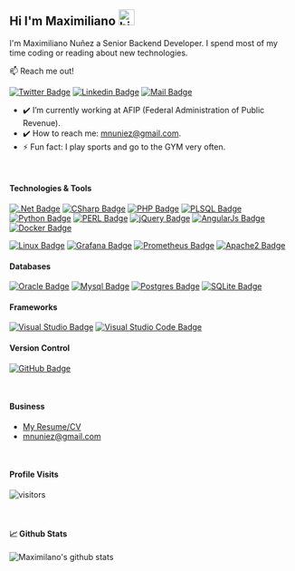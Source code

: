 ## Hi I'm Maximiliano <img src="https://user-images.githubusercontent.com/1303154/88677602-1635ba80-d120-11ea-84d8-d263ba5fc3c0.gif" width="28px" alt="hi">

I'm Maximiliano Nuñez a Senior Backend Developer.
I spend most of my time coding or reading about new technologies.

📫 Reach me out!

[![Twitter Badge](https://img.shields.io/badge/-@maxi1kiano-1ca0f1?style=flat&labelColor=1ca0f1&logo=twitter&logoColor=white&link=https://twitter.com/massi1kiano)](https://twitter.com/massi1kiano) [![Linkedin Badge](https://img.shields.io/badge/-maxi1kiano-0e76a8?style=flat&labelColor=0e76a8&logo=linkedin&logoColor=white)](https://www.linkedin.com/in/maxi1kiano/) [![Mail Badge](https://img.shields.io/badge/-mnuniez-c0392b?style=flat&labelColor=c0392b&logo=gmail&logoColor=white)](mailto:mnuniez@gmail.com)

<!-- TODO: Add last video link -->

- ✔️ I’m currently working at AFIP (Federal Administration of Public Revenue).
- ✔️ How to reach me: mnuniez@gmail.com.
- ⚡ Fun fact: I play sports and go to the GYM very often.

<br />

####  Technologies & Tools

[![.Net Badge](https://img.shields.io/badge/.NET-5C2D91?style=for-the-badge&logo=.net&logoColor=white)](#) 
[![CSharp Badge](https://img.shields.io/badge/c%23%20-%23239120.svg?&style=for-the-badge&logo=c-sharp&logoColor=white)](#) 
[![PHP Badge](https://img.shields.io/badge/php-%23777BB4.svg?&style=for-the-badge&logo=php&logoColor=white)](#) 
[![PLSQL Badge](https://img.shields.io/badge/pl/sql%20-%23F37440.svg?&style=for-the-badge&logo=oracle&logoColor=white)](#)
[![Python Badge](https://img.shields.io/badge/python%20-%2314354C.svg?&style=for-the-badge&logo=python&logoColor=white)](#) 
[![PERL Badge](https://img.shields.io/badge/perl-%2339457E.svg?&style=for-the-badge&logo=perl&logoColor=white)](#) 
[![jQuery Badge](https://img.shields.io/badge/jquery%20-%230769AD.svg?&style=for-the-badge&logo=jquery&logoColor=white)](#) 
[![AngularJs Badge](https://img.shields.io/badge/angular.js%20-%23E23237.svg?&style=for-the-badge&logo=angularjs&logoColor=white)](#)
[![Docker Badge](https://img.shields.io/badge/docker%20-%230db7ed.svg?&style=for-the-badge&logo=docker&logoColor=white)](#)


[![Linux Badge](https://img.shields.io/badge/linux%20-%23323330.svg?&style=for-the-badge&logo=linux&logoColor=FCC624)](#)
[![Grafana Badge](https://img.shields.io/badge/grafana%20-%23323330.svg?&style=for-the-badge&logo=grafana&logoColor=F46800)](#)
[![Prometheus Badge](https://img.shields.io/badge/prometheus%20-%23323330.svg?&style=for-the-badge&logo=prometheus&logoColor=F46800)](#)
[![Apache2 Badge](https://img.shields.io/badge/apache%20-%23323330.svg?&style=for-the-badge&logo=apache&logoColor=D22128)](#)


#### Databases

[![Oracle Badge](https://img.shields.io/badge/oracle%20-%23F00000.svg?&style=for-the-badge&logo=oracle&logoColor=white)](#) 
[![Mysql Badge](https://img.shields.io/badge/mysql-%234479A1.svg?&style=for-the-badge&logo=mysql&logoColor=white)](#)
[![Postgres Badge](https://img.shields.io/badge/postgres-%23336791.svg?&style=for-the-badge&logo=postgresql&logoColor=white)](#)
[![SQLite Badge](https://img.shields.io/badge/sqlite-%23003B57.svg?&style=for-the-badge&logo=sqlite&logoColor=white)](#)


#### Frameworks

[![Visual Studio Badge](https://img.shields.io/badge/Visual%20Studio-5C2D91.svg?&style=for-the-badge&logo=visual-studio&logoColor=white)](#) 
[![Visual Studio Code Badge](https://img.shields.io/badge/Visual%20Studio%20Code-0078d7.svg?&style=for-the-badge&logo=visual-studio-code&logoColor=white)](#)


#### Version Control

[![GitHub Badge](https://img.shields.io/badge/github%20-%23121011.svg?&style=for-the-badge&logo=github&logoColor=white)](#)

<br />

#### Business
- [My Resume/CV](https://github.com/maxi1kiano/maxi1kiano/blob/master/resumes/resume%20v1.0.pdf)
- mnuniez@gmail.com

<br />

#### Profile Visits 

![visitors](https://visitor-badge.glitch.me/badge?page_id=maxi1kiano.maxi1kiano)

<br />

#### 📈 Github Stats

![Maximilano's github stats](https://github-readme-stats.vercel.app/api?username=maxi1kiano&count_private=true&theme=tokyonight&hide=contribs,prs)

